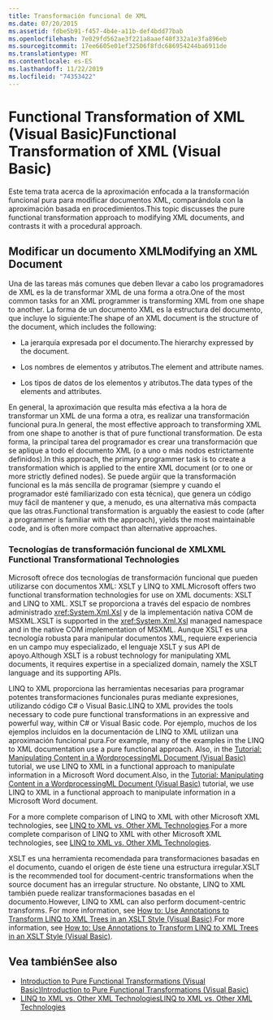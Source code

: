 ```yaml
---
title: Transformación funcional de XML
ms.date: 07/20/2015
ms.assetid: fdbe5b91-f457-4b4e-a11b-def4bdd77bab
ms.openlocfilehash: 7e029fd562ae3f221a8aaef40f332a1e3fa896eb
ms.sourcegitcommit: 17ee6605e01ef32506f8fdc686954244ba6911de
ms.translationtype: MT
ms.contentlocale: es-ES
ms.lasthandoff: 11/22/2019
ms.locfileid: "74353422"
---
```

# <a name="functional-transformation-of-xml-visual-basic"></a><span data-ttu-id="60b9e-102">Functional Transformation of XML (Visual Basic)</span><span class="sxs-lookup"><span data-stu-id="60b9e-102">Functional Transformation of XML (Visual Basic)</span></span>
<span data-ttu-id="60b9e-103">Este tema trata acerca de la aproximación enfocada a la transformación funcional pura para modificar documentos XML, comparándola con la aproximación basada en procedimientos.</span><span class="sxs-lookup"><span data-stu-id="60b9e-103">This topic discusses the pure functional transformation approach to modifying XML documents, and contrasts it with a procedural approach.</span></span>  
  
## <a name="modifying-an-xml-document"></a><span data-ttu-id="60b9e-104">Modificar un documento XML</span><span class="sxs-lookup"><span data-stu-id="60b9e-104">Modifying an XML Document</span></span>  
 <span data-ttu-id="60b9e-105">Una de las tareas más comunes que deben llevar a cabo los programadores de XML es la de transformar XML de una forma a otra.</span><span class="sxs-lookup"><span data-stu-id="60b9e-105">One of the most common tasks for an XML programmer is transforming XML from one shape to another.</span></span> <span data-ttu-id="60b9e-106">La forma de un documento XML es la estructura del documento, que incluye lo siguiente:</span><span class="sxs-lookup"><span data-stu-id="60b9e-106">The shape of an XML document is the structure of the document, which includes the following:</span></span>  
  
- <span data-ttu-id="60b9e-107">La jerarquía expresada por el documento.</span><span class="sxs-lookup"><span data-stu-id="60b9e-107">The hierarchy expressed by the document.</span></span>  
  
- <span data-ttu-id="60b9e-108">Los nombres de elementos y atributos.</span><span class="sxs-lookup"><span data-stu-id="60b9e-108">The element and attribute names.</span></span>  
  
- <span data-ttu-id="60b9e-109">Los tipos de datos de los elementos y atributos.</span><span class="sxs-lookup"><span data-stu-id="60b9e-109">The data types of the elements and attributes.</span></span>  
  
 <span data-ttu-id="60b9e-110">En general, la aproximación que resulta más efectiva a la hora de transformar un XML de una forma a otra, es realizar una transformación funcional pura.</span><span class="sxs-lookup"><span data-stu-id="60b9e-110">In general, the most effective approach to transforming XML from one shape to another is that of pure functional transformation.</span></span> <span data-ttu-id="60b9e-111">De esta forma, la principal tarea del programador es crear una transformación que se aplique a todo el documento XML (o a uno o más nodos estrictamente definidos).</span><span class="sxs-lookup"><span data-stu-id="60b9e-111">In this approach, the primary programmer task is to create a transformation which is applied to the entire XML document (or to one or more strictly defined nodes).</span></span> <span data-ttu-id="60b9e-112">Se puede argüir que la transformación funcional es la más sencilla de programar (siempre y cuando el programador esté familiarizado con esta técnica), que genera un código muy fácil de mantener y que, a menudo, es una alternativa más compacta que las otras.</span><span class="sxs-lookup"><span data-stu-id="60b9e-112">Functional transformation is arguably the easiest to code (after a programmer is familiar with the approach), yields the most maintainable code, and is often more compact than alternative approaches.</span></span>  
  
### <a name="xml-functional-transformational-technologies"></a><span data-ttu-id="60b9e-113">Tecnologías de transformación funcional de XML</span><span class="sxs-lookup"><span data-stu-id="60b9e-113">XML Functional Transformational Technologies</span></span>  
 <span data-ttu-id="60b9e-114">Microsoft ofrece dos tecnologías de transformación funcional que pueden utilizarse con documentos XML: XSLT y LINQ to XML.</span><span class="sxs-lookup"><span data-stu-id="60b9e-114">Microsoft offers two functional transformation technologies for use on XML documents: XSLT and LINQ to XML.</span></span> <span data-ttu-id="60b9e-115">XSLT se proporciona a través del espacio de nombres administrado <xref:System.Xml.Xsl> y de la implementación nativa COM de MSXML.</span><span class="sxs-lookup"><span data-stu-id="60b9e-115">XSLT is supported in the <xref:System.Xml.Xsl> managed namespace and in the native COM implementation of MSXML.</span></span> <span data-ttu-id="60b9e-116">Aunque XSLT es una tecnología robusta para manipular documentos XML, requiere experiencia en un campo muy especializado, el lenguaje XSLT y sus API de apoyo.</span><span class="sxs-lookup"><span data-stu-id="60b9e-116">Although XSLT is a robust technology for manipulating XML documents, it requires expertise in a specialized domain, namely the XSLT language and its supporting APIs.</span></span>  
  
 <span data-ttu-id="60b9e-117">LINQ to XML proporciona las herramientas necesarias para programar potentes transformaciones funcionales puras mediante expresiones, utilizando código C# o Visual Basic.</span><span class="sxs-lookup"><span data-stu-id="60b9e-117">LINQ to XML provides the tools necessary to code pure functional transformations in an expressive and powerful way, within C# or Visual Basic code.</span></span> <span data-ttu-id="60b9e-118">Por ejemplo, muchos de los ejemplos incluidos en la documentación de LINQ to XML utilizan una aproximación funcional pura.</span><span class="sxs-lookup"><span data-stu-id="60b9e-118">For example, many of the examples in the LINQ to XML documentation use a pure functional approach.</span></span> <span data-ttu-id="60b9e-119">Also, in the [Tutorial: Manipulating Content in a WordprocessingML Document (Visual Basic)](../../../../visual-basic/programming-guide/concepts/linq/tutorial-manipulating-content-in-a-wordprocessingml-document.md) tutorial, we use LINQ to XML in a functional approach to manipulate information in a Microsoft Word document.</span><span class="sxs-lookup"><span data-stu-id="60b9e-119">Also, in the [Tutorial: Manipulating Content in a WordprocessingML Document (Visual Basic)](../../../../visual-basic/programming-guide/concepts/linq/tutorial-manipulating-content-in-a-wordprocessingml-document.md) tutorial, we use LINQ to XML in a functional approach to manipulate information in a Microsoft Word document.</span></span>  
  
 <span data-ttu-id="60b9e-120">For a more complete comparison of LINQ to XML with other Microsoft XML technologies, see [LINQ to XML vs. Other XML Technologies](../../../../visual-basic/programming-guide/concepts/linq/linq-to-xml-vs-other-xml-technologies.md).</span><span class="sxs-lookup"><span data-stu-id="60b9e-120">For a more complete comparison of LINQ to XML with other Microsoft XML technologies, see [LINQ to XML vs. Other XML Technologies](../../../../visual-basic/programming-guide/concepts/linq/linq-to-xml-vs-other-xml-technologies.md).</span></span>  
  
 <span data-ttu-id="60b9e-121">XSLT es una herramienta recomendada para transformaciones basadas en el documento, cuando el origen de éste tiene una estructura irregular.</span><span class="sxs-lookup"><span data-stu-id="60b9e-121">XSLT is the recommended tool for  document-centric transformations when the source document has an irregular structure.</span></span> <span data-ttu-id="60b9e-122">No obstante, LINQ to XML también puede realizar transformaciones basadas en el documento.</span><span class="sxs-lookup"><span data-stu-id="60b9e-122">However, LINQ to XML can also perform document-centric transforms.</span></span> <span data-ttu-id="60b9e-123">For more information, see [How to: Use Annotations to Transform LINQ to XML Trees in an XSLT Style (Visual Basic)](../../../../visual-basic/programming-guide/concepts/linq/how-to-use-annotation-trees-to-transform-linq-to-xml-trees-in-an-xslt-style.md).</span><span class="sxs-lookup"><span data-stu-id="60b9e-123">For more information, see [How to: Use Annotations to Transform LINQ to XML Trees in an XSLT Style (Visual Basic)](../../../../visual-basic/programming-guide/concepts/linq/how-to-use-annotation-trees-to-transform-linq-to-xml-trees-in-an-xslt-style.md).</span></span>  
  
## <a name="see-also"></a><span data-ttu-id="60b9e-124">Vea también</span><span class="sxs-lookup"><span data-stu-id="60b9e-124">See also</span></span>

- [<span data-ttu-id="60b9e-125">Introduction to Pure Functional Transformations (Visual Basic)</span><span class="sxs-lookup"><span data-stu-id="60b9e-125">Introduction to Pure Functional Transformations (Visual Basic)</span></span>](../../../../visual-basic/programming-guide/concepts/linq/introduction-to-pure-functional-transformations.md)
- [<span data-ttu-id="60b9e-126">LINQ to XML vs. Other XML Technologies</span><span class="sxs-lookup"><span data-stu-id="60b9e-126">LINQ to XML vs. Other XML Technologies</span></span>](../../../../visual-basic/programming-guide/concepts/linq/linq-to-xml-vs-other-xml-technologies.md)

